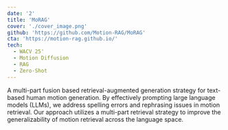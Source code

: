 ```yaml
---
date: '2'
title: 'MoRAG'
cover: './cover_image.png'
github: 'https://github.com/Motion-RAG/MoRAG'
cta: 'https://motion-rag.github.io/'
tech:
  - WACV 25'
  - Motion Diffusion
  - RAG
  - Zero-Shot
---
```


A multi-part fusion based retrieval-augmented generation strategy for text-based human motion generation.
By effectively prompting large language models (LLMs), we address spelling errors and rephrasing issues in motion retrieval.
Our approach utilizes a multi-part retrieval strategy to improve the generalizability of motion retrieval across the language space.
